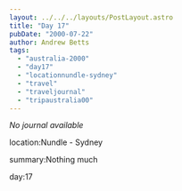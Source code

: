 ```yaml
---
layout: ../../../layouts/PostLayout.astro
title: "Day 17"
pubDate: "2000-07-22"
author: Andrew Betts
tags: 
  - "australia-2000"
  - "day17"
  - "locationnundle-sydney"
  - "travel"
  - "traveljournal"
  - "tripaustralia00"
---
```


_No journal available_

location:Nundle - Sydney

summary:Nothing much

day:17
